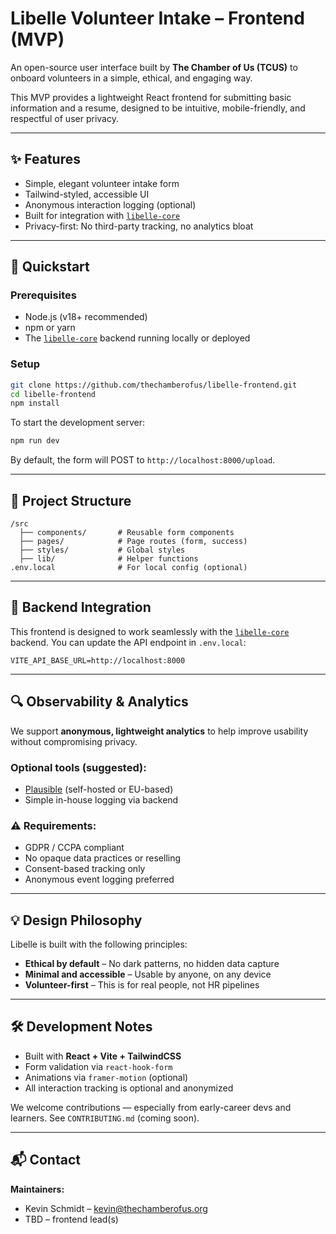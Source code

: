 # Libelle Volunteer Intake – Frontend (MVP)

An open-source user interface built by **The Chamber of Us (TCUS)** to onboard volunteers in a simple, ethical, and engaging way.

This MVP provides a lightweight React frontend for submitting basic information and a resume, designed to be intuitive, mobile-friendly, and respectful of user privacy.

---

## ✨ Features

- Simple, elegant volunteer intake form
- Tailwind-styled, accessible UI
- Anonymous interaction logging (optional)
- Built for integration with [`libelle-core`](https://github.com/the-chamber-of-us/libelle-core)
- Privacy-first: No third-party tracking, no analytics bloat

---

## 🚀 Quickstart

### Prerequisites

- Node.js (v18+ recommended)
- npm or yarn
- The [`libelle-core`](https://github.com/the-chamber-of-us/libelle-core) backend running locally or deployed

### Setup

```bash
git clone https://github.com/thechamberofus/libelle-frontend.git
cd libelle-frontend
npm install
```

To start the development server:

```bash
npm run dev
```

By default, the form will POST to `http://localhost:8000/upload`.

---

## 📁 Project Structure

```
/src
  ├── components/       # Reusable form components
  ├── pages/            # Page routes (form, success)
  ├── styles/           # Global styles
  ├── lib/              # Helper functions
.env.local              # For local config (optional)
```

---

## 📡 Backend Integration

This frontend is designed to work seamlessly with the [`libelle-core`](https://github.com/the-chamber-of-us/libelle-core) backend. You can update the API endpoint in `.env.local`:

```env
VITE_API_BASE_URL=http://localhost:8000
```

---

## 🔍 Observability & Analytics

We support **anonymous, lightweight analytics** to help improve usability without compromising privacy.

### Optional tools (suggested):

- [Plausible](https://plausible.io/) (self-hosted or EU-based)
- Simple in-house logging via backend

### ⚠️ Requirements:

- GDPR / CCPA compliant
- No opaque data practices or reselling
- Consent-based tracking only
- Anonymous event logging preferred

---

## 💡 Design Philosophy

Libelle is built with the following principles:

- **Ethical by default** – No dark patterns, no hidden data capture
- **Minimal and accessible** – Usable by anyone, on any device
- **Volunteer-first** – This is for real people, not HR pipelines

---

## 🛠️ Development Notes

- Built with **React + Vite + TailwindCSS**
- Form validation via `react-hook-form`
- Animations via `framer-motion` (optional)
- All interaction tracking is optional and anonymized

We welcome contributions — especially from early-career devs and learners. See `CONTRIBUTING.md` (coming soon).

---

## 📬 Contact

**Maintainers:**

- Kevin Schmidt – [kevin@thechamberofus.org](mailto:kevin@thechamberofus.org)  
- TBD – frontend lead(s)

